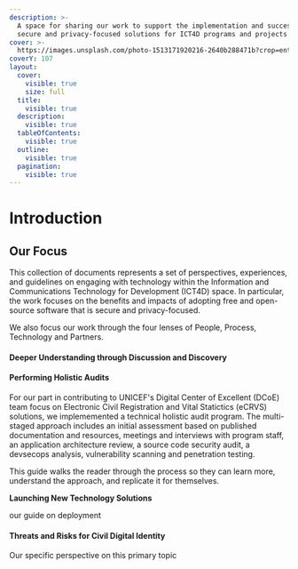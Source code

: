 ```yaml
---
description: >-
  A space for sharing our work to support the implementation and success of
  secure and privacy-focused solutions for ICT4D programs and projects
cover: >-
  https://images.unsplash.com/photo-1513171920216-2640b288471b?crop=entropy&cs=srgb&fm=jpg&ixid=M3wxOTcwMjR8MHwxfHNlYXJjaHw3fHxpZGVudGl0eXxlbnwwfHx8fDE3MDcxNjQ3ODd8MA&ixlib=rb-4.0.3&q=85
coverY: 107
layout:
  cover:
    visible: true
    size: full
  title:
    visible: true
  description:
    visible: true
  tableOfContents:
    visible: true
  outline:
    visible: true
  pagination:
    visible: true
---
```


# Introduction

## Our Focus

This collection of documents represents a set of perspectives, experiences, and guidelines on engaging with technology within the Information and Communications Technology for Development (ICT4D) space. In particular, the work focuses on the benefits and impacts of adopting free and open-source software that is secure and privacy-focused.&#x20;

We also focus our work through the four lenses of People, Process, Technology and Partners.

#### Deeper Understanding through Discussion and Discovery



#### Performing Holistic Audits

For our part in contributing to UNICEF's Digital Center of Excellent (DCoE) team focus on Electronic Civil Registration and Vital Statictics (eCRVS) solutions, we implememented a technical holistic audit program. The multi-staged approach includes an initial assessment based on published documentation and resources, meetings and interviews with program staff, an application architecture review, a source code security audit, a devsecops analysis, vulnerability scanning and penetration testing.

This guide walks the reader through the process so they can learn more, understand the approach, and replicate it for themselves.&#x20;

**Launching New Technology Solutions**

our guide on deployment

#### Threats and Risks for Civil Digital Identity

Our specific perspective on this primary topic
